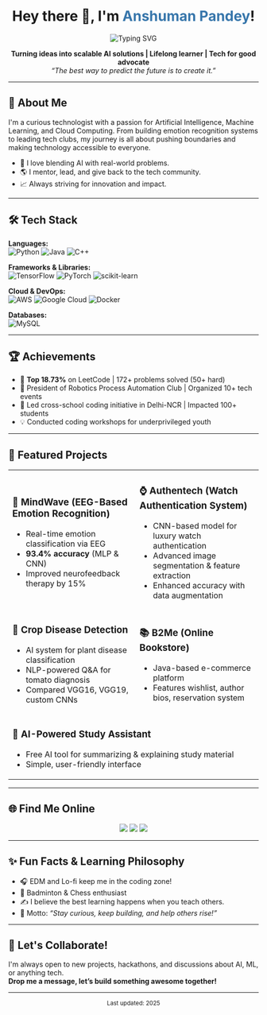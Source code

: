 <!-- Hero Section -->
<h1 align="center">Hey there 👋, I'm <span style="color:#3776AB;">Anshuman Pandey</span>!</h1>
<p align="center">
    <img src="https://readme-typing-svg.demolab.com?font=Fira+Code&size=28&pause=1000&color=3776AB&width=435&lines=AI+%2F+ML+Enthusiast;Software+Developer;Cloud+Practitioner;Always+Learning!" alt="Typing SVG" />
</p>
<p align="center">
    <b>Turning ideas into scalable AI solutions | Lifelong learner | Tech for good advocate</b><br>
    <em>“The best way to predict the future is to create it.”</em>
</p>

---

## 🚀 About Me

I'm a curious technologist with a passion for Artificial Intelligence, Machine Learning, and Cloud Computing. From building emotion recognition systems to leading tech clubs, my journey is all about pushing boundaries and making technology accessible to everyone.

- 🧠 I love blending AI with real-world problems.
- 🌎 I mentor, lead, and give back to the tech community.
- 📈 Always striving for innovation and impact.

---

## 🛠️ Tech Stack

**Languages:**  
![Python](https://img.shields.io/badge/Python-3776AB?style=for-the-badge&logo=python&logoColor=white) ![Java](https://img.shields.io/badge/Java-007396?style=for-the-badge&logo=java&logoColor=white) ![C++](https://img.shields.io/badge/C++-00599C?style=for-the-badge&logo=cplusplus&logoColor=white)

**Frameworks & Libraries:**  
![TensorFlow](https://img.shields.io/badge/TensorFlow-FF6F00?style=for-the-badge&logo=tensorflow&logoColor=white) ![PyTorch](https://img.shields.io/badge/PyTorch-EE4C2C?style=for-the-badge&logo=pytorch&logoColor=white) ![scikit-learn](https://img.shields.io/badge/Scikit--Learn-F7931E?style=for-the-badge&logo=scikit-learn&logoColor=white)

**Cloud & DevOps:**  
![AWS](https://img.shields.io/badge/AWS-232F3E?style=for-the-badge&logo=amazonaws&logoColor=white) ![Google Cloud](https://img.shields.io/badge/Google_Cloud-4285F4?style=for-the-badge&logo=google-cloud&logoColor=white) ![Docker](https://img.shields.io/badge/Docker-2496ED?style=for-the-badge&logo=docker&logoColor=white)

**Databases:**  
![MySQL](https://img.shields.io/badge/MySQL-4479A1?style=for-the-badge&logo=mysql&logoColor=white)

---

## 🏆 Achievements

- 🏅 **Top 18.73%** on LeetCode | 172+ problems solved (50+ hard)
- 🤖 President of Robotics Process Automation Club | Organized 10+ tech events
- 🏫 Led cross-school coding initiative in Delhi-NCR | Impacted 100+ students
- 💡 Conducted coding workshops for underprivileged youth

---

## 🚀 Featured Projects

<table>
<tr>
<td>

### 🧠 MindWave (EEG-Based Emotion Recognition)  
- Real-time emotion classification via EEG
- **93.4% accuracy** (MLP & CNN)
- Improved neurofeedback therapy by 15%  

</td>
<td>

### ⌚ Authentech (Watch Authentication System)  
- CNN-based model for luxury watch authentication  
- Advanced image segmentation & feature extraction  
- Enhanced accuracy with data augmentation

</td>
</tr>
<tr>
<td>

### 🍅 Crop Disease Detection  
- AI system for plant disease classification  
- NLP-powered Q&A for tomato diagnosis  
- Compared VGG16, VGG19, custom CNNs

</td>
<td>

### 📚 B2Me (Online Bookstore)  
- Java-based e-commerce platform
- Features wishlist, author bios, reservation system

</td>
</tr>
<tr>
<td colspan="2">

### 📑 AI-Powered Study Assistant  
- Free AI tool for summarizing & explaining study material  
- Simple, user-friendly interface

</td>
</tr>
</table>

---

## 🌐 Find Me Online

<p align="center">
    <a href="https://linkedin.com/in/anshumanpandey07"><img src="https://img.shields.io/badge/-LinkedIn-blue?style=for-the-badge&logo=linkedin&logoColor=white"></a>
    <a href="https://github.com/Anshuman0737"><img src="https://img.shields.io/badge/-GitHub-black?style=for-the-badge&logo=github&logoColor=white"></a>
    <a href="https://leetcode.com/u/anshuman737/"><img src="https://img.shields.io/badge/-LeetCode-FFA116?style=for-the-badge&logo=leetcode&logoColor=black"></a>
</p>

---

## ✨ Fun Facts & Learning Philosophy

- 🎧 EDM and Lo-fi keep me in the coding zone!
- 🏸 Badminton & Chess enthusiast
- ✍️ I believe the best learning happens when you teach others.
- 🚀 Motto: _“Stay curious, keep building, and help others rise!”_

---

## 🤝 Let's Collaborate!

I'm always open to new projects, hackathons, and discussions about AI, ML, or anything tech.  
**Drop me a message, let’s build something awesome together!**

---

<p align="center"><sub>Last updated: 2025</sub></p>
